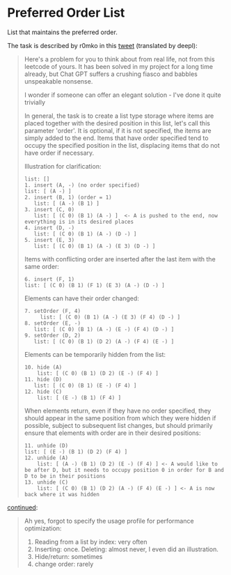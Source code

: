 # Preferred Order List

List that maintains the preferred order.

The task is described by r0mko in this [tweet](https://twitter.com/r0mko/status/1725977540139876574) (translated by deepl):

> Here's a problem for you to think about from real life, not from this leetcode 
> of yours. It has been solved in my project for a long time already, but Chat GPT 
> suffers a crushing fiasco and babbles unspeakable nonsense.
>
> I wonder if someone can offer an elegant solution - I've done it quite trivially
>
> In general, the task is to create a list type storage where items are placed together with the desired
> position in this list, let's call this parameter 'order'. It is optional, if it is not 
> specified, the items are simply added to the end. Items that have order specified 
> tend to occupy the specified position in the list, displacing items that do not have 
> order if necessary.
>
> Illustration for clarification:
> ```
> list: []
> 1. insert (A, -) (no order specified)
> list: [ (A -) ]
> 2. insert (B, 1) (order = 1)
>    list: [ (A -) (B 1) ]
> 3. insert (C, 0)
>    list: [ (C 0) (B 1) (A -) ]  <- A is pushed to the end, now everything is in its desired places
> 4. insert (D, -)
>    list: [ (C 0) (B 1) (A -) (D -) ]
> 5. insert (E, 3)
>    list: [ (C 0) (B 1) (A -) (E 3) (D -) ]
> ```
> Items with conflicting order are inserted after the last item with the same order: 
>```
> 6. insert (F, 1)
> list: [ (C 0) (B 1) (F 1) (E 3) (A -) (D -) ]
>```
> Elements can have their order changed:
> ```
> 7. setOrder (F, 4)
>      list: [ (C 0) (B 1) (A -) (E 3) (F 4) (D -) ]
> 8. setOrder (E, -)
>    list: [ (C 0) (B 1) (A -) (E -) (F 4) (D -) ]
> 9. setOrder (D, 2)
>    list: [ (C 0) (B 1) (D 2) (A -) (F 4) (E -) ]
> ```
> Elements can be temporarily hidden from the list:
> ```
> 10. hide (A)
>     list: [ (C 0) (B 1) (D 2) (E -) (F 4) ]
> 11. hide (D)
>    list: [ (C 0) (B 1) (E -) (F 4) ]
> 12. hide (C)
>     list: [ (E -) (B 1) (F 4) ]
> ```
> When elements return, even if they have no order specified, they should appear in the same position from which they were hidden if possible, subject to subsequent list changes, but should primarily ensure that elements with order are in their desired positions:
> ```
> 11. unhide (D)
> list: [ (E -) (B 1) (D 2) (F 4) ]
> 12. unhide (A)
>     list: [ (A -) (B 1) (D 2) (E -) (F 4) ] <- A would like to be after D, but it needs to occupy position 0 in order for B and D to be in their positions
> 13. unhide (C)
>     list: [ (C 0) (B 1) (D 2) (A -) (F 4) (E -) ] <- A is now back where it was hidden
> ```

[continued](https://twitter.com/r0mko/status/1725981453094183409):

> Ah yes, forgot to specify the usage profile for performance optimization:
> 1. Reading from a list by index: very often
> 2. Inserting: once. Deleting: almost never, I even did an illustration.
> 3. Hide/return: sometimes
> 4. change order: rarely

